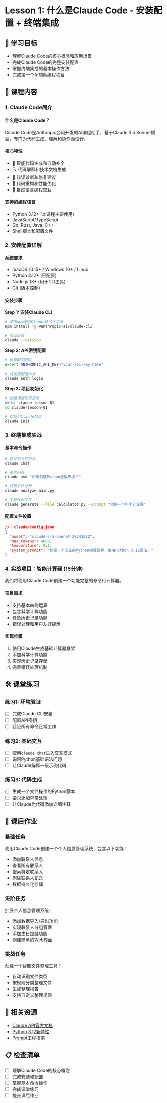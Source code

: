 # Lesson 1: 什么是Claude Code - 安装配置 + 终端集成

## 🎯 学习目标
- 理解Claude Code的核心概念和应用场景
- 完成Claude Code的完整安装配置
- 掌握终端集成的基本操作方法
- 完成第一个AI辅助编程项目

## 📖 课程内容

### 1. Claude Code简介

#### 什么是Claude Code？
Claude Code是Anthropic公司开发的AI编程助手，基于Claude 3.5 Sonnet模型，专门为代码生成、理解和协作而设计。

#### 核心特性
- 🤖 智能代码生成和自动补全
- 🔍 代码解释和技术文档生成
- 🐛 错误诊断和修复建议
- 🔄 代码重构和性能优化
- 💬 自然语言编程交互

#### 支持的编程语言
- Python 3.12+ (本课程主要使用)
- JavaScript/TypeScript
- Go, Rust, Java, C++
- Shell脚本和配置文件

### 2. 安装配置详解

#### 系统要求
- macOS 10.15+ / Windows 10+ / Linux
- Python 3.12+ (已配置)
- Node.js 18+ (用于CLI工具)
- Git (版本控制)

#### 安装步骤

**Step 1: 安装Claude CLI**
```bash
# 使用npm安装Claude命令行工具
npm install -g @anthropic-ai/claude-cli

# 验证安装
claude --version
```

**Step 2: API密钥配置**
```bash
# 设置API密钥
export ANTHROPIC_API_KEY="your-api-key-here"

# 或使用配置命令
claude auth login
```

**Step 3: 项目初始化**
```bash
# 创建课程项目目录
mkdir claude-lesson-01
cd claude-lesson-01

# 初始化Claude项目
claude init
```

### 3. 终端集成实战

#### 基本命令操作
```bash
# 启动交互式对话
claude chat

# 单次问答
claude ask "如何创建Python虚拟环境？"

# 代码文件分析
claude analyze main.py

# 生成代码文件
claude generate --file calculator.py --prompt "创建一个科学计算器"
```

#### 配置文件设置
```json
// .claude/config.json
{
  "model": "claude-3-5-sonnet-20241022",
  "max_tokens": 4000,
  "temperature": 0.1,
  "system_prompt": "你是一个专业的Python编程助手，使用Python 3.12语法。"
}
```

### 4. 实战项目：智能计算器 (15分钟)

我们将使用Claude Code创建一个功能完整的命令行计算器。

#### 项目需求
- 支持基本四则运算
- 包含科学计算功能
- 具备历史记录功能
- 错误处理和用户友好提示

#### 实现步骤
1. 使用Claude生成基础计算器框架
2. 添加科学计算功能
3. 实现历史记录存储
4. 完善错误处理机制

## 🛠️ 课堂练习

### 练习1: 环境验证
- [ ] 完成Claude CLI安装
- [ ] 配置API密钥
- [ ] 验证所有命令正常工作

### 练习2: 基础交互
- [ ] 使用`claude chat`进入交互模式
- [ ] 询问Python基础语法问题
- [ ] 让Claude解释一段示例代码

### 练习3: 代码生成
- [ ] 生成一个文件操作的Python脚本
- [ ] 要求添加异常处理
- [ ] 让Claude为代码添加详细注释

## 📝 课后作业

### 基础任务
使用Claude Code创建一个个人信息管理系统，包含以下功能：
- 添加联系人信息
- 查看所有联系人
- 搜索特定联系人
- 删除联系人记录
- 数据持久化存储

### 进阶任务
扩展个人信息管理系统：
- 添加数据导入/导出功能
- 实现联系人分组管理
- 添加生日提醒功能
- 创建简单的Web界面

### 挑战任务
创建一个智能文件整理工具：
- 自动识别文件类型
- 按规则分类整理文件
- 生成整理报告
- 支持自定义整理规则

## 🔗 相关资源

- [Claude API官方文档](https://docs.anthropic.com/claude/reference)
- [Python 3.12新特性](https://docs.python.org/3.12/whatsnew/3.12.html)
- [Prompt工程指南](https://docs.anthropic.com/claude/docs/prompt-engineering)

## 📋 检查清单

- [ ] 理解Claude Code的核心概念
- [ ] 完成安装和配置
- [ ] 掌握基本命令操作
- [ ] 完成课堂练习
- [ ] 提交课后作业